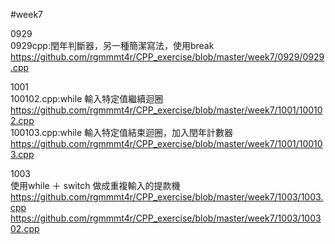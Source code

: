 #week7   

0929   
0929cpp:閏年判斷器，另一種簡潔寫法，使用break    
https://github.com/rgmmmt4r/CPP_exercise/blob/master/week7/0929/0929.cpp   

1001   
100102.cpp:while 輸入特定值繼續迴圈     
https://github.com/rgmmmt4r/CPP_exercise/blob/master/week7/1001/100102.cpp    
100103.cpp:while 輸入特定值結束迴圈，加入閏年計數器     
https://github.com/rgmmmt4r/CPP_exercise/blob/master/week7/1001/100103.cpp   

1003   
使用while ＋ switch 做成重複輸入的提款機  
https://github.com/rgmmmt4r/CPP_exercise/blob/master/week7/1003/1003.cpp   
https://github.com/rgmmmt4r/CPP_exercise/blob/master/week7/1003/100302.cpp   

